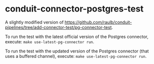 # conduit-connector-postgres-test

A slightly modified version
of https://github.com/raulb/conduit-pipelines/tree/add-connector-test/pg-connector-test.

To run the test with the latest official version of the Postgres connector,
execute: `make use-latest-pg-connector run`.

To run the test with the updated version of the Postgres connector (that uses a
buffered channel), execute: `make use-latest-pg-connector run`.